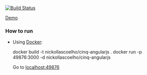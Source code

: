 [![Build Status](https://travis-ci.org/nickollascoelho/cinq-angularjs.svg?branch=master)](https://travis-ci.org/nickollascoelho/cinq-angularjs)

[Demo](http://cinq-angularjs.herokuapp.com/)

### How to run

- Using [Docker](https://docs.docker.com/engine/installation/):

  docker build -t nickollascoelho/cinq-angularjs .
  docker run -p 49876:3000 -d nickollascoelho/cinq-angularjs

  Go to [localhost:49876](http://localhost:49876)

